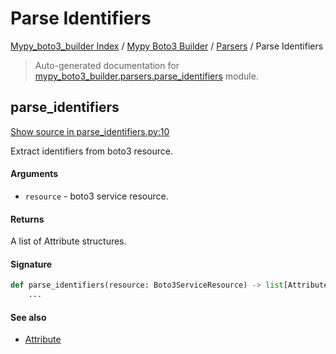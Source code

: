 # Parse Identifiers

[Mypy_boto3_builder Index](../../README.md#mypy_boto3_builder-index) /
[Mypy Boto3 Builder](../index.md#mypy-boto3-builder) /
[Parsers](./index.md#parsers) /
Parse Identifiers

> Auto-generated documentation for [mypy_boto3_builder.parsers.parse_identifiers](https://github.com/youtype/mypy_boto3_builder/blob/main/mypy_boto3_builder/parsers/parse_identifiers.py) module.

## parse_identifiers

[Show source in parse_identifiers.py:10](https://github.com/youtype/mypy_boto3_builder/blob/main/mypy_boto3_builder/parsers/parse_identifiers.py#L10)

Extract identifiers from boto3 resource.

#### Arguments

- `resource` - boto3 service resource.

#### Returns

A list of Attribute structures.

#### Signature

```python
def parse_identifiers(resource: Boto3ServiceResource) -> list[Attribute]:
    ...
```

#### See also

- [Attribute](../structures/attribute.md#attribute)



